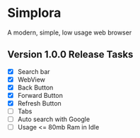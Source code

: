 # Simplora
A modern, simple, low usage web browser

## Version 1.0.0 Release Tasks
- [x] Search bar
- [x] WebView
- [x] Back Button
- [x] Forward Button
- [x] Refresh Button
- [ ] Tabs
- [ ] Auto search with Google
- [ ] Usage <= 80mb Ram in Idle